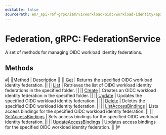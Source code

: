 ```yaml
---
editable: false
sourcePath: en/_api-ref-grpc/iam/v1/workload/oidc/workload-identity/api-ref/grpc/Federation/index.md
---
```


# Federation, gRPC: FederationService

A set of methods for managing OIDC workload identity federations.

## Methods

#|
||Method | Description ||
|| [Get](get.md) | Returns the specified OIDC workload identity federation. ||
|| [List](list.md) | Retrieves the list of OIDC workload identity federations in the specified folder. ||
|| [Create](create.md) | Creates an OIDC workload identity federation in the specified folder. ||
|| [Update](update.md) | Updates the specified OIDC workload identity federation. ||
|| [Delete](delete.md) | Deletes the specified OIDC workload identity federation. ||
|| [ListAccessBindings](listAccessBindings.md) | Lists access bindings for the specified OIDC workload identity federation. ||
|| [SetAccessBindings](setAccessBindings.md) | Sets access bindings for the specified OIDC workload identity federation. ||
|| [UpdateAccessBindings](updateAccessBindings.md) | Updates access bindings for the specified OIDC workload identity federation. ||
|#